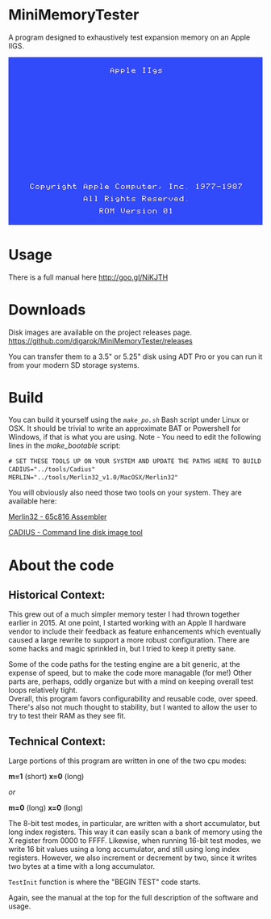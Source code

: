 # MiniMemoryTester
A program designed to exhaustively test expansion memory on an Apple IIGS.

![Boot up and running a quick test](docs/minimemorytester.gif "Boot up and running a quick test")

# Usage
There is a full manual here  http://goo.gl/NiKJTH

# Downloads
Disk images are available on the project releases page.
https://github.com/digarok/MiniMemoryTester/releases

You can transfer them to a 3.5" or 5.25" disk using ADT Pro or you can run it from your modern SD storage systems.  

# Build
You can build it yourself using the *`make_po.sh`* Bash script under Linux or OSX.  It should be trivial to write an approximate BAT or Powershell for Windows, if that is what you are using.  Note - You need to edit the following lines in the *make_bootable* script:

    # SET THESE TOOLS UP ON YOUR SYSTEM AND UPDATE THE PATHS HERE TO BUILD
    CADIUS="../tools/Cadius"
    MERLIN="../tools/Merlin32_v1.0/MacOSX/Merlin32"

You will obviously also need those two tools on your system.  They are available here:

[Merlin32 - 65c816 Assembler](http://brutaldeluxe.fr/products/crossdevtools/merlin/index.html "Merlin32 ")

[CADIUS - Command line disk image tool](http://brutaldeluxe.fr/products/crossdevtools/cadius/index.html "CADIUS")

# About the code
## Historical Context:

This grew out of a much simpler memory tester I had thrown together earlier in 2015.  At one point, I started working with an Apple II hardware vendor to include their feedback as feature enhancements which eventually caused a large rewrite to support a more robust configuration.  There are some hacks and magic sprinkled in, but I tried to keep it pretty sane.  

Some of the code paths for the testing engine are a bit generic, at the expense of speed, but to make the code more managable (for me!)  Other parts are, perhaps, oddly organize but with a mind on keeping overall test loops relatively tight.  
Overall, this program favors configurability and reusable code, over speed.  There's also not much thought to stability, but I wanted to allow the user to try to test their RAM as they see fit.


## Technical Context:

Large portions of this program are written in one of the two cpu modes:

 **m=1** (short) **x=0** (long)

 _or_

 **m=0** (long) **x=0** (long)
 
The 8-bit test modes, in particular, are written with a short accumulator, but long index registers.  This way it can easily scan a bank of memory using the X register from 0000 to FFFF.  Likewise, when running 16-bit test modes, we write 16 bit values using a long accumulator, and still using long index registers.  However, we also increment or decrement by two, since it writes two bytes at a time with a long accumulator.

`TestInit` function is where the "BEGIN TEST" code starts.

Again, see the manual at the top for the full description of the software and usage.  